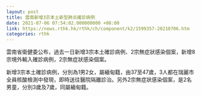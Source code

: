 ```yaml
---
layout: post
title: 雲南新增3宗本土新型肺炎確診病例
date: 2021-07-06 07:54:02.000000000 +08:00
link: https://news.rthk.hk/rthk/ch/component/k2/1599357-20210706.htm
categories: rthk
---
```


雲南省衛健委公布，過去一日新增3宗本土確診病例、2宗無症狀感染個案，新增8宗境外輸入確診病例，2宗無症狀感染個案。

新增3宗本土確診病例，分別為1男2女，屬緬甸籍，由37至47歲，3人都在瑞麗市全員核酸檢測中發現，即時送往醫院隔離診治。另外2宗無症狀感染個案，是2名男童，分別3歲及7歲，同屬緬甸籍。
